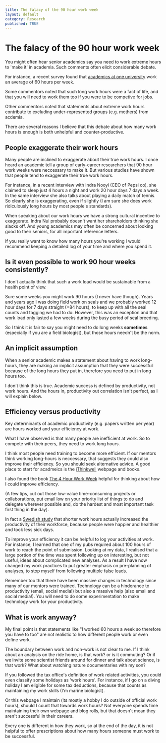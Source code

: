 ```yaml
---
title: The falacy of the 90 hour work week
layout: default
category: Research
published: TRUE
---
```


# The falacy of the 90 hour work week

You might often hear senior academics say you need to work extreme hours to 'make it' in academia. Such comments often elicit considerable debate.

For instance, a recent survey found that [academics at one university](http://www.insidehighered.com/news/2014/04/09/research-shows-professors-work-long-hours-and-spend-much-day-meetings) work an average of 60 hours per week.

Some commentors noted that such long work hours were a fact of life, and that you will need to work them too if you were to be competive for jobs.

Other commentors noted that statements about extreme work hours contribute to excluding under-represented groups (e.g. mothers) from acdemia.

There are several reasons I believe that this debate about how many work hours is enough is both unhelpful and counter-productive.

## People exaggerate their work hours

Many people are inclined to exaggerate about their true work hours. I once heard an academic tell a group of early-career researchers that 90 hour work weeks were neccessary to make it. But various studies have shown that people tend to exaggerate their true work hours.

For instance, in a recent interview with Indra Nooyi (CEO of Pepsi co), she claimed to sleep just 4 hours a night and work 20 hour days 7 days a week. In the same interview she also talks about playing a daily match of tennis. So clearly she is exaggerating, even if slightly (I am sure she does work ridiculously long hours by most people's standards).

When speaking about our work hours we have a strong cultural incentive to exaggerate. Indra Nui probably doesn't want her shareholders thinking she slacks off. And young academics may often be concerned about looking good to their seniors, for all important reference letters.

If you really want to know how many hours you're working I would recommend keeping a detailed log of your time and where you spend it.

## Is it even possible to work 90 hour weeks consistently?

I don't actually think that such a work load would be sustainable from a health point of view.

Sure some weeks you might work 90 hours (I never have though). Years and years ago I was doing field work on seals and we probably worked 12 hour days for 7 days straight (=84 hours), to keep up with all the seal counts and tagging we had to do. However, this was an exception and that work load only lasted a few weeks during the busy period of seal breeding.

So I think it is fair to say you might need to do long weeks **sometimes** (especially if you are a field biologist), but those hours needn't be the norm.

## An implicit assumption

When a senior academic makes a statement about having to work long-hours, they are making an implicit assumption that they were successful because of the long hours they put in, therefore you need to put in long hours too.

I don't think this is true. Academic success is defined by productivity, not work hours. And the hours in, productivity out correlation isn't perfect, as I will explain below.

## Efficiency versus productivity

Key determinants of academic productivity (e.g. papers written per year) are hours worked and your efficiency at work.

What I have observed is that many people are inefficient at work. So to compete with their peers, they need to work long hours.

I think most people need training to become more efficient. If our mentors think working long-hours is neccessary, that suggests they could also improve their efficiency. So you should seek alternative advice. A good place to start for acadmeics is the [iThinkwell](http://www.ithinkwell.com.au/) webpage and books.

I also found the book [The 4 Hour Work Week](https://fourhourworkweek.com/) helpful for thinking about how I could improve efficiency.

(A few tips, cut out those low-value time-consuming projects or collaborations, put email low on your priority list of things to do and delegate wherever possible and, do the hardest and most important task first thing in the day).

In fact a [Swedish study](http://www.bbc.com/news/business-38843341) that shorter work hours actually increased the productivity of their workforce, because people were happier and healthier and took less sick days.

To improve your efficiency it can be helpful to log your activities at work. For instance, I learned that one of my pubs required about 100 hours of work to reach the point of submission. Looking at my data, I realised that a large portion of the time was spent following up on interesting, but not useful, ideas about complicated new analyses. As a result I have now changed my work practices to put greater emphasis on pre-planning of analyses, to stop myself from following multiple false leads.

Remember too that there have been massive changes in technology since many of our mentors were trained. Technology can be a hinderance to productivity (email, social media!) but also a massive help (also email and social media!). You will need to do some experimentation to make technology work for your productivity.

## What is work anyway?

My final point is that statements like "I worked 60 hours a week so therefore you have to too" are not realistic to how different people work or even define work.

The boundary between work and non-work is not clear to me. If I think about an analysis on the ride home, is that work? or is it commuting? Or if we invite some scientist friends around for dinner and talk about science, is that work? What about watching nature documentaries with my son?

If you followed the tax office's definition of work related activities, you could even classify some holidays as 'work hours'. For instance, if I go on a diving holiday I am eligible for some tax deductions, because that counts as maintaining my work skills (I'm  marine biologist).

Or this webpage I maintain (its mostly a hobby I do outside of official work hours), should I count that towards work hours? Not everyone spends time maintaining their own webpage and blog rolls, but that doesn't mean they aren't successful in their careers.

Every one is different in how they work, so at the end of the day, it is not helpful to offer prescriptions about how many hours someone must work to be successful.
